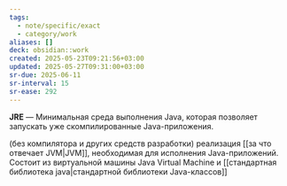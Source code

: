 ```yaml
---
tags:
  - note/specific/exact
  - category/work
aliases: []
deck: obsidian::work
created: 2025-05-23T09:21:56+03:00
updated: 2025-05-27T09:31:00+03:00
sr-due: 2025-06-11
sr-interval: 15
sr-ease: 292
---
```


**JRE**
—
Минимальная среда выполнения Java, которая позволяет запускать уже скомпилированные Java-приложения.

(без компилятора и других средств разработки) реализация [[за что отвечает JVM|JVM]], необходимая для исполнения Java-приложений. Состоит из виртуальной машины Java Virtual Machine и [[стандартная библиотека java|стандартной библиотеки Java-классов]]
